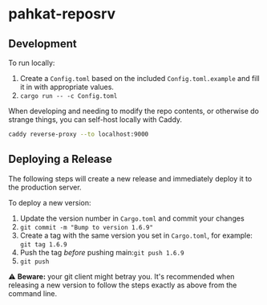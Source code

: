 # pahkat-reposrv

## Development

To run locally:
1. Create a `Config.toml` based on the included `Config.toml.example` and fill it in with appropriate values.
2. `cargo run -- -c Config.toml`

When developing and needing to modify the repo contents, or otherwise do strange things, you can self-host locally with Caddy.

```bash
caddy reverse-proxy --to localhost:9000
```

## Deploying a Release

The following steps will create a new release and immediately deploy it to the production server.

To deploy a new version:
1. Update the version number in `Cargo.toml` and commit your changes
2. `git commit -m "Bump to version 1.6.9"`
3. Create a tag with the same version you set in `Cargo.toml`, for example: `git tag 1.6.9`
4. Push the tag *before* pushing main:`git push 1.6.9`
5. `git push`

:warning: **Beware:** your git client might betray you. It's recommended when releasing a new version to follow the steps exactly as above from the command line.